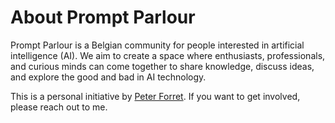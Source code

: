 # About Prompt Parlour

Prompt Parlour is a Belgian community for people interested in artificial intelligence (AI). We aim to create a space where enthusiasts, professionals, and curious minds can come together to share knowledge, discuss ideas, and explore the good and bad in AI technology.

This is a personal initiative by [Peter Forret](https://www.forret.com). If you want to get involved, please reach out to me.